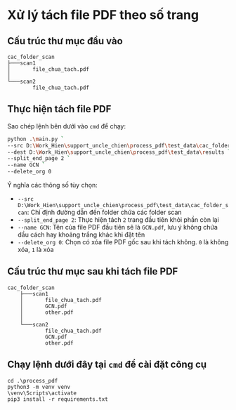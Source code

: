 # Xử lý tách file PDF theo số trang
## Cấu trúc thư mục đầu vào
```shell
cac_folder_scan
├───scan1
│       file_chua_tach.pdf
│
└───scan2
        file_chua_tach.pdf
```
## Thực hiện tách file PDF
Sao chép lệnh bên dưới vào `cmd` để chạy:
```sh
python .\main.py `
--src D:\Work_Hien\support_uncle_chien\process_pdf\test_data\cac_folder_scan `
--dest D:\Work_Hien\support_uncle_chien\process_pdf\test_data\results `
--split_end_page 2 `
--name GCN `
--delete_org 0
```
Ý nghĩa các thông số tùy chọn:
- `--src D:\Work_Hien\support_uncle_chien\process_pdf\test_data\cac_folder_scan`: Chỉ định đường dẫn đến folder chứa
các folder scan
- `--split_end_page 2`: Thực hiện tách `2` trang đầu tiên khỏi phần còn lại
- `--name GCN`: Tên của file PDF đầu tiên sẽ là `GCN.pdf`, lưu ý không chứa dầu cách hay khoảng trắng khác khi đặt tên
- `--delete_org 0`: Chọn có xóa file PDF gốc sau khi tách không. `0` là không xóa, `1` là xóa
## Cấu trúc thư mục sau khi tách file PDF
```shell
cac_folder_scan
    ├───scan1
    │       file_chua_tach.pdf
    │       GCN.pdf
    │       other.pdf
    │
    └───scan2
            file_chua_tach.pdf
            GCN.pdf
            other.pdf
```
## Chạy lệnh dưới đây tại `cmd` để cài đặt công cụ
```shell
cd .\process_pdf
python3 -m venv venv
\venv\Scripts\activate
pip3 install -r requirements.txt
```